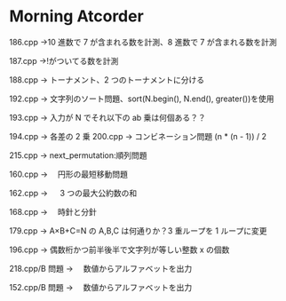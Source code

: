 # Morning Atcorder

186.cpp
→10 進数で 7 が含まれる数を計測、8 進数で 7 が含まれる数を計測

187.cpp
→!がついてる数を計測

188.cpp
→ トーナメント、2 つのトーナメントに分ける

192.cpp
→ 文字列のソート問題、sort(N.begin(), N.end(), greater<int>())を使用

193.cpp
→ 入力が N でそれ以下の ab 乗は何個ある？？

194.cpp
→ 各差の 2 乗
200.cpp
→ コンビネーション問題 (n \* (n - 1)) / 2

215.cpp
→ next_permutation:順列問題

160.cpp
→ 　円形の最短移動問題

162.cpp
→ 　 3 つの最大公約数の和

168.cpp
→ 　時針と分針

179.cpp
→ A×B+C=N の A,B,C は何通りか？3 重ループを 1 ループに変更

196.cpp
→ 偶数桁かつ前半後半で文字列が等しい整数 x の個数

218.cpp/B 問題
→ 　数値からアルファベットを出力

152.cpp/B 問題
→ 　数値からアルファベットを出力
